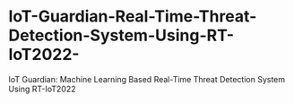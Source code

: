 # IoT-Guardian-Real-Time-Threat-Detection-System-Using-RT-IoT2022-
IoT Guardian: Machine Learning Based Real-Time Threat Detection System Using RT-IoT2022 
